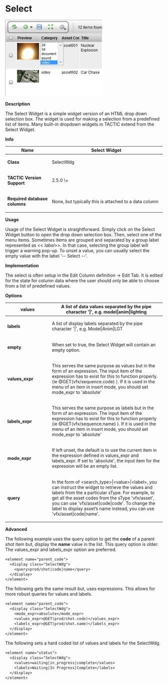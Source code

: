 # Select

![image](media/1_select_overview.png)

**Description**

The Select Widget is a simple widget version of an HTML drop down
selection box. The widget is used for making a selection from a
predefined list of items. Many built-in dropdown widgets in TACTIC
extend from the Select Widget.

**Info**

<table>
<colgroup>
<col width="28%" />
<col width="71%" />
</colgroup>
<thead>
<tr class="header">
<th><strong>Name</strong></th>
<th>Select Widget</th>
</tr>
</thead>
<tbody>
<tr class="odd">
<td><p><strong>Class</strong></p></td>
<td><p>SelectWdg</p></td>
</tr>
<tr class="even">
<td><p><strong>TACTIC Version Support</strong></p></td>
<td><p>2.5.0 \+</p></td>
</tr>
<tr class="odd">
<td><p><strong>Required database columns</strong></p></td>
<td><p>None, but typically this is attached to a data column</p></td>
</tr>
</tbody>
</table>

**Usage**

Usage of the Select Widget is straightforward. Simply click on the
Select Widget button to open the drop down selection box. Then, select
one of the menu items. Sometimes items are grouped and separated by a
group label represented as &lt;&lt; *label*&gt;&gt;. In that case, selecting the
group label will trigger a warning pop-up. To unset a value, you can
usually select the empty value with the label '-- Select --'.

**Implementation**

The select is often setup in the Edit Column definition → Edit Tab. It
is edited for the state for column data where the user should only be
able to choose from a list of predefined values.

**Options**

<table>
<colgroup>
<col width="28%" />
<col width="71%" />
</colgroup>
<thead>
<tr class="header">
<th><strong>values</strong></th>
<th>A list of data values separated by the pipe character '|', e.g. model|anim|lighting</th>
</tr>
</thead>
<tbody>
<tr class="odd">
<td><p><strong>labels</strong></p></td>
<td><p>A list of display labels separated by the pipe character '|', e.g. Model|Anim|LGT</p></td>
</tr>
<tr class="even">
<td><p><strong>empty</strong></p></td>
<td><p>When set to true, the Select Widget will contain an empty option.</p></td>
</tr>
<tr class="odd">
<td><p><strong>values_expr</strong></p></td>
<td><p>This serves the same purpose as values but in the form of an expression. The input item of the expression has to exist for this to function properly.(ie @GET(vfx/sequence.code) ). If it is used in the menu of an item in insert mode, you should set mode_expr to 'absolute'</p></td>
</tr>
<tr class="even">
<td><p><strong>labels_expr</strong></p></td>
<td><p>This serves the same purpose as labels but in the form of an expression. The input item of the expression has to exist for this to function properly (ie @GET(vfx/sequence.name) ). If it is used in the menu of an item in insert mode, you should set mode_expr to 'absolute'</p></td>
</tr>
<tr class="odd">
<td><p><strong>mode_expr</strong></p></td>
<td><p>If left unset, the default is to use the current item in the expression defined in values_expr and labels_expr. If set to 'absolute', the input item for the expression will be an empty list.</p></td>
</tr>
<tr class="even">
<td><p><strong>query</strong></p></td>
<td><p>In the form of &lt;search_type&gt;|&lt;value&gt;|&lt;label&gt;, you can instruct the widget to retrieve the values and labels from the a particular sType. For example, to get all the asset codes from the sType 'vfx/asset', you can use 'vfx/asset|code|code'. To change the label to display asset’s name instead, you can use 'vfx/asset|code|name'.</p></td>
</tr>
</tbody>
</table>

**Advanced**

The following example uses the query option to get the **code** of a
parent shot item but, display the **name** value in the list. This query
option is older. The values\_expr and labels\_expr option are preferred.

    <element name="parent_code">
      <display class="SelectWdg">
        <query>prod/shot|code|name</query>
      </display>
    </element>

The following gets the same result but, uses expressions. This allows
for more robust queries for values and labels.

    <element name="parent_code">
      <display class="SelectWdg">
        <mode_expr>absolute</mode_expr>
        <values_expr>@GET(prod/shot.code)</values_expr>
        <labels_expr>@GET(prod/shot.name)</labels_expr>
      </display>
    </element>

The following sets a hard coded list of values and labels for the
SelectWdg.

    <element name="status">
      <display class="SelectWdg">
        <values>waiting|in_progress|complete</values>
        <labels>Waiting|In Progress|Complete</labels>
      </display>
    </element>
